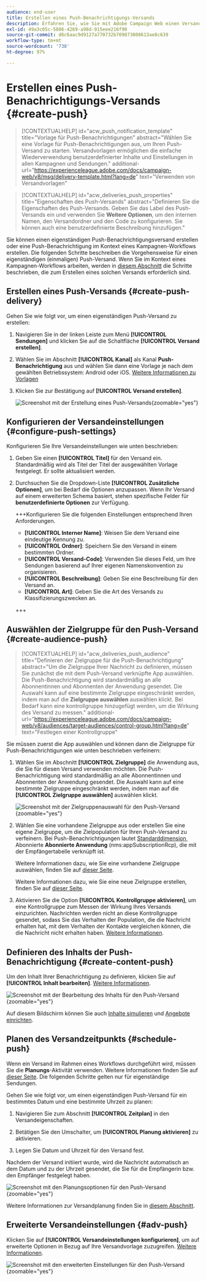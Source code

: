 ```yaml
---
audience: end-user
title: Erstellen eines Push-Benachrichtigungs-Versands
description: Erfahren Sie, wie Sie mit Adobe Campaign Web einen Versand für eine Push-Benachrichtigung erstellen
exl-id: 49a3c05c-5806-4269-a98d-915eee216f90
source-git-commit: d6c6aac9d9127a770732b709873008613ae8c639
workflow-type: tm+mt
source-wordcount: '738'
ht-degree: 97%

---
```


# Erstellen eines Push-Benachrichtigungs-Versands {#create-push}

>[!CONTEXTUALHELP]
>id="acw_push_notification_template"
>title="Vorlage für Push-Benachrichtigungen"
>abstract="Wählen Sie eine Vorlage für Push-Benachrichtigungen aus, um Ihren Push-Versand zu starten. Versandvorlagen ermöglichen die einfache Wiederverwendung benutzerdefinierter Inhalte und Einstellungen in allen Kampagnen und Sendungen."
>additional-url="https://experienceleague.adobe.com/docs/campaign-web/v8/msg/delivery-template.html?lang=de" text="Verwenden von Versandvorlagen"

>[!CONTEXTUALHELP]
>id="acw_deliveries_push_properties"
>title="Eigenschaften des Push-Versands"
>abstract="Definieren Sie die Eigenschaften des Push-Versands. Geben Sie das Label des Push-Versands ein und verwenden Sie **Weitere Optionen**, um den internen Namen, den Versandordner und den Code zu konfigurieren. Sie können auch eine benutzerdefinierte Beschreibung hinzufügen."

Sie können einen eigenständigen Push-Benachrichtigungsversand erstellen oder eine Push-Benachrichtigung im Kontext eines Kampagnen-Workflows erstellen. Die folgenden Schritte beschreiben die Vorgehensweise für einen eigenständigen (einmaligen) Push-Versand. Wenn Sie im Kontext eines Kampagnen-Workflows arbeiten, werden in [diesem Abschnitt](../workflows/activities/channels.md#create-a-delivery-in-a-campaign-workflow) die Schritte beschrieben, die zum Erstellen eines solchen Versands erforderlich sind.

## Erstellen eines Push-Versands {#create-push-delivery}

Gehen Sie wie folgt vor, um einen eigenständigen Push-Versand zu erstellen:

1. Navigieren Sie in der linken Leiste zum Menü **[!UICONTROL Sendungen]** und klicken Sie auf die Schaltfläche **[!UICONTROL Versand erstellen]**.

1. Wählen Sie im Abschnitt **[!UICONTROL Kanal]** als Kanal **Push-Benachrichtigung** aus und wählen Sie dann eine Vorlage je nach dem gewählten Betriebssystem: Android oder iOS. [Weitere Informationen zu Vorlagen](../msg/delivery-template.md)

1. Klicken Sie zur Bestätigung auf **[!UICONTROL Versand erstellen]**.

   ![Screenshot mit der Erstellung eines Push-Versands](assets/push_create_1.png){zoomable="yes"}

## Konfigurieren der Versandeinstellungen {#configure-push-settings}

Konfigurieren Sie Ihre Versandeinstellungen wie unten beschrieben:

1. Geben Sie einen **[!UICONTROL Titel]** für den Versand ein. Standardmäßig wird als Titel der Titel der ausgewählten Vorlage festgelegt. Er sollte aktualisiert werden.

1. Durchsuchen Sie die Dropdown-Liste **[!UICONTROL Zusätzliche Optionen]**, um bei Bedarf die Optionen anzupassen. Wenn Ihr Versand auf einem erweiterten Schema basiert, stehen spezifische Felder für **benutzerdefinierte Optionen** zur Verfügung.

   +++Konfigurieren Sie die folgenden Einstellungen entsprechend Ihren Anforderungen.
   * **[!UICONTROL Interner Name]**: Weisen Sie dem Versand eine eindeutige Kennung zu.
   * **[!UICONTROL Ordner]**: Speichern Sie den Versand in einem bestimmten Ordner.
   * **[!UICONTROL Versand-Code]**: Verwenden Sie dieses Feld, um Ihre Sendungen basierend auf Ihrer eigenen Namenskonvention zu organisieren.
   * **[!UICONTROL Beschreibung]**: Geben Sie eine Beschreibung für den Versand an.
   * **[!UICONTROL Art]**: Geben Sie die Art des Versands zu Klassifizierungszwecken an.

   +++

## Auswählen der Zielgruppe für den Push-Versand {#create-audience-push}

>[!CONTEXTUALHELP]
>id="acw_deliveries_push_audience"
>title="Definieren der Zielgruppe für die Push-Benachrichtigung"
>abstract="Um die Zielgruppe Ihrer Nachricht zu definieren, müssen Sie zunächst die mit dem Push-Versand verknüpfte App auswählen. Die Push-Benachrichtigung wird standardmäßig an alle Abonnentinnen und Abonnenten der Anwendung gesendet. Die Auswahl kann auf eine bestimmte Zielgruppe eingeschränkt werden, indem man auf die **Zielgruppe auswählen** auswählen klickt. Bei Bedarf kann eine kontrollgruppe hinzugefügt werden, um die Wirkung des Versand zu messen."
>additional-url="https://experienceleague.adobe.com/docs/campaign-web/v8/audiences/target-audiences/control-group.html?lang=de" text="Festlegen einer Kontrollgruppe"

Sie müssen zuerst die App auswählen und können dann die Zielgruppe für Push-Benachrichtigungen wie unten beschrieben verfeinern:

1. Wählen Sie im Abschnitt **[!UICONTROL Zielgruppe]** die Anwendung aus, die Sie für diesen Versand verwenden möchten. Die Push-Benachrichtigung wird standardmäßig an alle Abonnentinnen und Abonnenten der Anwendung gesendet. Die Auswahl kann auf eine bestimmte Zielgruppe eingeschränkt werden, indem man auf die **[!UICONTROL Zielgruppe auswählen]** auswählen klickt. 

   ![Screenshot mit der Zielgruppenauswahl für den Push-Versand](assets/push_create_2.png){zoomable="yes"}

1. Wählen Sie eine vorhandene Zielgruppe aus oder erstellen Sie eine eigene Zielgruppe, um die Zielpopulation für Ihren Push-Versand zu verfeinern. Bei Push-Benachrichtigungen lautet [&#x200B; Standarddimension &#x200B;](../audience/about-recipients.md#targeting-dimensions)Abonnierte **Abonnierte Anwendung** (nms:appSubscriptionRcp), die mit der Empfängertabelle verknüpft ist.

   Weitere Informationen dazu, wie Sie eine vorhandene Zielgruppe auswählen, finden Sie auf [dieser Seite](../audience/add-audience.md).

   Weitere Informationen dazu, wie Sie eine neue Zielgruppe erstellen, finden Sie auf [dieser Seite](../audience/one-time-audience.md).

1. Aktivieren Sie die Option **[!UICONTROL Kontrollgruppe aktivieren]**, um eine Kontrollgruppe zum Messen der Wirkung Ihres Versands einzurichten. Nachrichten werden nicht an diese Kontrollgruppe gesendet, sodass Sie das Verhalten der Population, die die Nachricht erhalten hat, mit dem Verhalten der Kontakte vergleichen können, die die Nachricht nicht erhalten haben. [Weitere Informationen](../audience/control-group.md).

## Definieren des Inhalts der Push-Benachrichtigung {#create-content-push}

Um den Inhalt Ihrer Benachrichtigung zu definieren, klicken Sie auf **[!UICONTROL Inhalt bearbeiten]**. [Weitere Informationen](content-push.md).

![Screenshot mit der Bearbeitung des Inhalts für den Push-Versand](assets/push_create_5.png){zoomable="yes"}

Auf diesem Bildschirm können Sie auch [Inhalte simulieren](../preview-test/preview-test.md) und [Angebote einrichten](../msg/offers.md).

## Planen des Versandzeitpunkts {#schedule-push}

Wenn ein Versand im Rahmen eines Workflows durchgeführt wird, müssen Sie die **Planungs**-Aktivität verwenden. Weitere Informationen finden Sie auf [dieser Seite](../workflows/activities/scheduler.md). Die folgenden Schritte gelten nur für eigenständige Sendungen.

Gehen Sie wie folgt vor, um einen eigenständigen Push-Versand für ein bestimmtes Datum und eine bestimmte Uhrzeit zu planen:

1. Navigieren Sie zum Abschnitt **[!UICONTROL Zeitplan]** in den Versandeigenschaften.

1. Betätigen Sie den Umschalter, um **[!UICONTROL Planung aktivieren]** zu aktivieren.

1. Legen Sie Datum und Uhrzeit für den Versand fest.

Nachdem der Versand initiiert wurde, wird die Nachricht automatisch an dem Datum und zu der Uhrzeit gesendet, die Sie für die Empfängerin bzw. den Empfänger festgelegt haben.

![Screenshot mit den Planungsoptionen für den Push-Versand](assets/push_create_3.png){zoomable="yes"}

Weitere Informationen zur Versandplanung finden Sie in [diesem Abschnitt](../msg/gs-deliveries.md#gs-schedule).

## Erweiterte Versandeinstellungen {#adv-push}

Klicken Sie auf **[!UICONTROL Versandeinstellungen konfigurieren]**, um auf erweiterte Optionen in Bezug auf Ihre Versandvorlage zuzugreifen. [Weitere Informationen](../advanced-settings/delivery-settings.md).

![Screenshot mit den erweiterten Einstellungen für den Push-Versand](assets/push_create_4.png){zoomable="yes"}